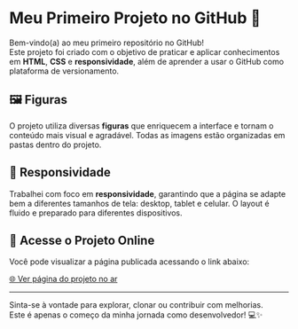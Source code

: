 # Meu Primeiro Projeto no GitHub 🚀

Bem-vindo(a) ao meu primeiro repositório no GitHub!  
Este projeto foi criado com o objetivo de praticar e aplicar conhecimentos em **HTML**, **CSS** e **responsividade**, além de aprender a usar o GitHub como plataforma de versionamento.

## 🖼️ Figuras

O projeto utiliza diversas **figuras** que enriquecem a interface e tornam o conteúdo mais visual e agradável. Todas as imagens estão organizadas em pastas dentro do projeto.

## 📱 Responsividade

Trabalhei com foco em **responsividade**, garantindo que a página se adapte bem a diferentes tamanhos de tela: desktop, tablet e celular. O layout é fluido e preparado para diferentes dispositivos.

## 🔗 Acesse o Projeto Online

Você pode visualizar a página publicada acessando o link abaixo:

[🌐 Ver página do projeto no ar](https://nathansilval13.github.io/Reponsividade/)

---

Sinta-se à vontade para explorar, clonar ou contribuir com melhorias.  
Este é apenas o começo da minha jornada como desenvolvedor! 💻✨
